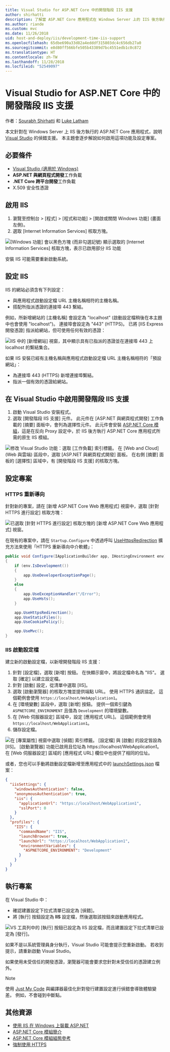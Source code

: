 ```yaml
---
title: Visual Studio for ASP.NET Core 中的開發階段 IIS 支援
author: shirhatti
description: 了解當 ASP.NET Core 應用程式在 Windows Server 上的 IIS 後方執行時，對其提供的偵錯支援。
ms.author: riande
ms.custom: mvc
ms.date: 11/26/2018
uid: host-and-deploy/iis/development-time-iis-support
ms.openlocfilehash: 65dbe690a33d82a4edddf315803dc4c656db27a0
ms.sourcegitcommit: e8d80ff566bfe505b43389d7bc4551edb1c0c872
ms.translationtype: HT
ms.contentlocale: zh-TW
ms.lasthandoff: 11/28/2018
ms.locfileid: "52549097"
---
```

# <a name="development-time-iis-support-in-visual-studio-for-aspnet-core"></a>Visual Studio for ASP.NET Core 中的開發階段 IIS 支援

作者：[Sourabh Shirhatti](https://twitter.com/sshirhatti) 和 [Luke Latham](https://github.com/guardrex)

本文針對在 Windows Server 上 IIS 後方執行的 ASP.NET Core 應用程式，說明 [Visual Studio](https://www.visualstudio.com/vs/) 的偵錯支援。 本主題會逐步解說如何啟用這項功能及設定專案。

## <a name="prerequisites"></a>必要條件

* [Visual Studio (適用於 Windows)](https://www.microsoft.com/net/download/windows)
* **ASP.NET 與網頁程式開發**工作負載
* **.NET Core 跨平台開發**工作負載
* X.509 安全性憑證

## <a name="enable-iis"></a>啟用 IIS

1. 瀏覽至控制台 > [程式] > [程式和功能] > [開啟或關閉 Windows 功能] (畫面左側)。
1. 選取 [Internet Information Services] 核取方塊。

![[Windows 功能] 會以黑色方塊 (而非勾選記號) 顯示選取的 [Internet Information Services] 核取方塊，表示已啟用部分 IIS 功能](development-time-iis-support/_static/enable_iis.png)

安裝 IIS 可能需要重新啟動系統。

## <a name="configure-iis"></a>設定 IIS

IIS 的網站必須含有下列設定：

* 與應用程式啟動設定檔 URL 主機名稱相符的主機名稱。
* 搭配所指派憑證的連接埠 443 繫結。

例如，所新增網站的 [主機名稱] 會設定為 "localhost" (啟動設定檔稍後在本主題中也會使用 "localhost")。 連接埠會設定為 "443" (HTTPS)。 已將 [IIS Express 開發憑證] 指派給網站，但可使用任何有效的憑證：

![IIS 中的 [新增網站] 視窗，其中顯示具有已指派的憑證並在連接埠 443 上 localhost 的繫結集合。](development-time-iis-support/_static/add-website-window.png)

如果 IIS 安裝已經有主機名稱與應用程式啟動設定檔 URL 主機名稱相符的「預設網站」：

* 為連接埠 443 (HTTPS) 新增連接埠繫結。
* 指派一個有效的憑證給網站。

## <a name="enable-development-time-iis-support-in-visual-studio"></a>在 Visual Studio 中啟用開發階段 IIS 支援

1. 啟動 Visual Studio 安裝程式。
1. 選取 [開發階段 IIS 支援] 元件。 此元件在 [ASP.NET 與網頁程式開發] 工作負載的 [摘要] 面板中，會列為選擇性元件。 此元件會安裝 [ASP.NET Core 模組](xref:fundamentals/servers/aspnet-core-module)，這是在反向 Proxy 設定中，於 IIS 後方執行 ASP.NET Core 應用程式所需的原生 IIS 模組。

![修改 Visual Studio 功能：選取 [工作負載] 索引標籤。 在 [Web and Cloud]\(Web 與雲端\) 區段中，選取 [ASP.NET 與網頁程式開發] 面板。 在右側 [摘要] 面板的 [選擇性] 區域中，有 [開發階段 IIS 支援] 的核取方塊。](development-time-iis-support/_static/development_time_support.png)

## <a name="configure-the-project"></a>設定專案

### <a name="https-redirection"></a>HTTPS 重新導向

針對新的專案，請在 [新增 ASP.NET Core Web 應用程式] 視窗中，選取 [針對 HTTPS 進行設定] 核取方塊：

![已選取 [針對 HTTPS 進行設定] 核取方塊的 [新增 ASP.NET Core Web 應用程式] 視窗。](development-time-iis-support/_static/new-app.png)

在現有的專案中，請在 `Startup.Configure` 中透過呼叫 [UseHttpsRedirection](/dotnet/api/microsoft.aspnetcore.builder.httpspolicybuilderextensions.usehttpsredirection) 擴充方法來使用「HTTPS 重新導向中介軟體」：

```csharp
public void Configure(IApplicationBuilder app, IHostingEnvironment env)
{
    if (env.IsDevelopment())
    {
        app.UseDeveloperExceptionPage();
    }
    else
    {
        app.UseExceptionHandler("/Error");
        app.UseHsts();
    }

    app.UseHttpsRedirection();
    app.UseStaticFiles();
    app.UseCookiePolicy();

    app.UseMvc();
}
```

### <a name="iis-launch-profile"></a>IIS 啟動設定檔

建立新的啟動設定檔，以新增開發階段 IIS 支援：

1. 針對 [設定檔]，選取 [新增] 按鈕。 在快顯示窗中，將設定檔命名為 "IIS"。 選取 [確定] 以建立設定檔。
1. 針對 [啟動] 設定，從清單中選取 [IIS]。
1. 選取 [啟動瀏覽器] 的核取方塊並提供端點 URL。 使用 HTTPS 通訊協定。 這個範例會使用 `https://localhost/WebApplication1`。
1. 在 [環境變數] 區段中，選取 [新增] 按鈕。 提供一個索引鍵為 `ASPNETCORE_ENVIRONMENT` 且值為 `Development` 的環境變數。
1. 在 [Web 伺服器設定] 區域中，設定 [應用程式 URL]。 這個範例會使用 `https://localhost/WebApplication1`。
1. 儲存設定檔。

![在 [專案屬性] 視窗中選取 [偵錯] 索引標籤。 [設定檔] 與 [啟動] 的設定皆設為 [IIS]。 [啟動瀏覽器] 功能已啟用且位址為 https://localhost/WebApplication1。 在 [Web 伺服器設定] 區域的 [應用程式 URL] 欄位中也提供了相同的位址。](development-time-iis-support/_static/project_properties.png)

或者，您也可以手動將啟動設定檔新增至應用程式中的 [launchSettings.json](http://json.schemastore.org/launchsettings) 檔案：

```json
{
  "iisSettings": {
    "windowsAuthentication": false,
    "anonymousAuthentication": true,
    "iis": {
      "applicationUrl": "https://localhost/WebApplication1",
      "sslPort": 0
    }
  },
  "profiles": {
    "IIS": {
      "commandName": "IIS",
      "launchBrowser": true,
      "launchUrl": "https://localhost/WebApplication1",
      "environmentVariables": {
        "ASPNETCORE_ENVIRONMENT": "Development"
      }
    }
  }
}
```

## <a name="run-the-project"></a>執行專案

在 Visual Studio 中：

* 確認建置設定下拉式清單已設定為 [偵錯]。
* 將 [執行] 按鈕設定為 **IIS** 設定檔，然後選取該按鈕來啟動應用程式。

![VS 工具列中的 [執行] 按鈕已設定為 IIS 設定檔，而且建置設定下拉式清單已設定為 [發行]。](development-time-iis-support/_static/toolbar.png)

如果不是以系統管理員身分執行，Visual Studio 可能會提示您重新啟動。 若收到提示，請重新啟動 Visual Studio。

如果使用未受信任的開發憑證，瀏覽器可能會要求您針對未受信任的憑證建立例外。

> [!NOTE]
> 使用 [Just My Code](/visualstudio/debugger/just-my-code) 與編譯器最佳化針對發行建置設定進行偵錯會導致體驗變差。 例如，不會碰到中斷點。

## <a name="additional-resources"></a>其他資源

* [使用 IIS 在 Windows 上裝載 ASP.NET](xref:host-and-deploy/iis/index)
* [ASP.NET Core 模組簡介](xref:fundamentals/servers/aspnet-core-module)
* [ASP.NET Core 模組組態參考](xref:host-and-deploy/aspnet-core-module)
* [強制使用 HTTPS](xref:security/enforcing-ssl)
